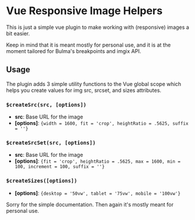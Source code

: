 # Vue Responsive Image Helpers
This is just a simple vue plugin to make working with (responsive) images a bit easier.

Keep in mind that it is meant mostly for personal use, and it is at the moment tailored for Bulma's breakpoints and imgix API.

## Usage
The plugin adds 3 simple utility functions to the Vue global scope which helps you create values for img  src, srcset, and sizes attributes.
### ``$createSrc(src, [options])``
* **src**: Base URL for the image
* **[options]**: ``{width = 1600, fit = 'crop', heightRatio = .5625, suffix = ''}`` 
### ``$createSrcSet(src, [options])``
* **src**: Base URL for the image
* **[options]**: ``{fit = 'crop', heightRatio = .5625, max = 1600, min = 100, increment = 100, suffix = ''}``
### ``$createSizes([options])``
* **[options]**: ``{desktop = '50vw', tablet = '75vw', mobile = '100vw'}``

Sorry for the simple documentation. Then again it's mostly meant for personal use.
